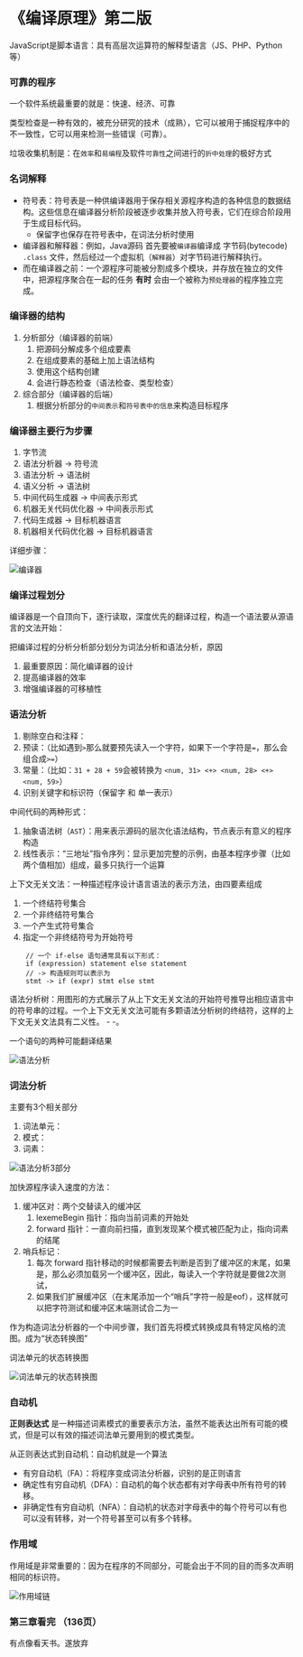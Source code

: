 # 《编译原理》第二版

JavaScript是脚本语言：具有高层次运算符的解释型语言（JS、PHP、Python等）

### 可靠的程序

一个软件系统最重要的就是：快速、经济、可靠

类型检查是一种有效的，被充分研究的技术（成熟），它可以被用于捕捉程序中的不一致性，它可以用来检测一些错误（可靠）。

垃圾收集机制是：在`效率`和`易编程`及软件`可靠性`之间进行的`折中处理`的极好方式


### 名词解释

* 符号表：符号表是一种供编译器用于保存相关源程序构造的各种信息的数据结构。这些信息在编译器分析阶段被逐步收集并放入符号表，它们在综合阶段用于生成目标代码。
  * 保留字也保存在符号表中，在词法分析时使用
* 编译器和解释器：例如，Java源码 首先要被`编译器`编译成 字节码(bytecode) `.class` 文件，然后经过一个虚拟机（`解释器`）对字节码进行解释执行。
* 而在编译器之前：一个源程序可能被分割成多个模块，并存放在独立的文件中，把源程序聚合在一起的任务 **有时** 会由一个被称为`预处理器`的程序独立完成。


### 编译器的结构

1. 分析部分（编译器的前端）
   1. 把源码分解成多个组成要素
   2. 在组成要素的基础上加上语法结构
   3. 使用这个结构创建
   4. 会进行静态检查（语法检查、类型检查）
2. 综合部分（编译器的后端）
   1. 根据分析部分的`中间表示`和`符号表中的信息`来构造目标程序

### 编译器主要行为步骤

1. 字节流
2. 语法分析器 -> 符号流
3. 语法分析 -> 语法树
4. 语义分析 -> 语法树
5. 中间代码生成器 -> 中间表示形式
6. 机器无关代码优化器 -> 中间表示形式
7. 代码生成器 -> 目标机器语言
8. 机器相关代码优化器 -> 目标机器语言

详细步骤：

![编译器](/md/img/bianyiqi.png)


### 编译过程划分

编译器是一个自顶向下，逐行读取，深度优先的翻译过程，构造一个语法要从源语言的文法开始：

把编译过程的分析分析部分划分为词法分析和语法分析，原因
1. 最重要原因：简化编译器的设计
2. 提高编译器的效率
3. 增强编译器的可移植性


### 语法分析

1. 剔除空白和注释：
2. 预读：（比如遇到`>`那么就要预先读入一个字符，如果下一个字符是`=`，那么会组合成`>=`）
3. 常量：（比如：`31 + 28 + 59`会被转换为 `<num, 31> <+> <num, 28> <+> <num, 59>`）
4. 识别关键字和标识符（保留字 和 单一表示）


中间代码的两种形式：
1. 抽象语法树（`AST`）：用来表示源码的层次化语法结构，节点表示有意义的程序构造
2. 线性表示：“三地址”指令序列：显示更加完整的示例，由基本程序步骤（比如两个值相加）组成，最多只执行一个运算


上下文无关文法：一种描述程序设计语言语法的表示方法，由四要素组成
1. 一个终结符号集合
2. 一个非终结符号集合
3. 一个产生式符号集合
4. 指定一个非终结符号为开始符号

```
    // 一个 if-else 语句通常具有以下形式：
    if (expression) statement else statement
    // -> 构造规则可以表示为
    stmt -> if (expr) stmt else stmt
```

语法分析树：用图形的方式展示了从上下文无关文法的开始符号推导出相应语言中的符号串的过程。一个上下文无关文法可能有多颗语法分析树的终结符，这样的上下文无关文法具有二义性。 - -。

一个语句的两种可能翻译结果

![语法分析](/md/img/yufafenxi.png)


### 词法分析

主要有3个相关部分
1. 词法单元：
2. 模式：
3. 词素：

![语法分析3部分](/md/img/cisu.png)

加快源程序读入速度的方法：
1. 缓冲区对：两个交替读入的缓冲区
   1. lexemeBegin 指针：指向当前词素的开始处
   2. forward 指针：一直向前扫描，直到发现某个模式被匹配为止，指向词素的结尾
2. 哨兵标记：
   1. 每次 forward 指针移动的时候都需要去判断是否到了缓冲区的末尾，如果是，那么必须加载另一个缓冲区，因此，每读入一个字符就是要做2次测试，
   2. 如果我们扩展缓冲区（在末尾添加一个“哨兵”字符一般是eof），这样就可以把字符测试和缓冲区末端测试合二为一

作为构造词法分析器的一个中间步骤，我们首先将模式转换成具有特定风格的流图。成为“状态转换图”

词法单元的状态转换图

![词法单元的状态转换图](/md/img/cifadanyuan.png)


### 自动机

**正则表达式** 是一种描述词素模式的重要表示方法，虽然不能表达出所有可能的模式，但是可以有效的描述词法单元要用到的模式类型。

从正则表达式到自动机：自动机就是一个算法
* 有穷自动机（FA）：将程序变成词法分析器，识别的是正则语言
* 确定性有穷自动机（DFA）：自动机的每个状态都有对字母表中所有符号的转移。
* 非确定性有穷自动机（NFA）：自动机的状态对字母表中的每个符号可以有也可以没有转移，对一个符号甚至可以有多个转移。


### 作用域

作用域是非常重要的：因为在程序的不同部分，可能会出于不同的目的而多次声明相同的标识符。

![作用域链](/md/img/zuoyongyulian.png)
   
### 第三章看完 （136页）

有点像看天书。遂放弃

